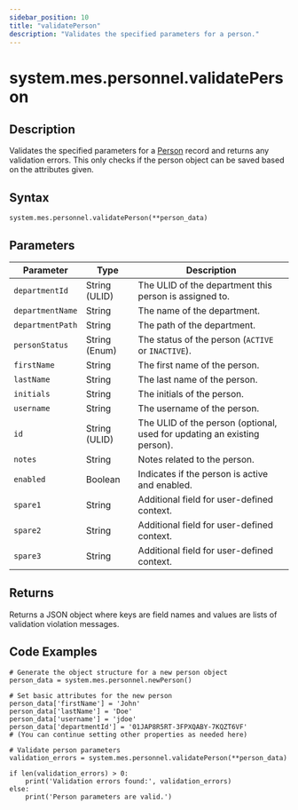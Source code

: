 ```yaml
---
sidebar_position: 10
title: "validatePerson"
description: "Validates the specified parameters for a person."
---
```


# system.mes.personnel.validatePerson

## Description

Validates the specified parameters for a [Person](../../data-model/personnel-model/personnel) record and returns any validation errors.
This only checks if the person object can be saved based on the attributes given.

## Syntax

```
system.mes.personnel.validatePerson(**person_data)
```

## Parameters

| Parameter         | Type            | Description                                                                              |
| ----------------- | --------------- | ---------------------------------------------------------------------------------------- |
| `departmentId`    | String (ULID)   | The ULID of the department this person is assigned to.                                   |
| `departmentName`  | String          | The name of the department.                                                              |
| `departmentPath`  | String          | The path of the department.                                                              |
| `personStatus`    | String (Enum)   | The status of the person (`ACTIVE` or `INACTIVE`).                                       |
| `firstName`       | String          | The first name of the person.                                                            |
| `lastName`        | String          | The last name of the person.                                                             |
| `initials`        | String          | The initials of the person.                                                              |
| `username`        | String          | The username of the person.                                                              |
| `id`              | String (ULID)   | The ULID of the person (optional, used for updating an existing person).                 |
| `notes`           | String          | Notes related to the person.                                                             |
| `enabled`         | Boolean         | Indicates if the person is active and enabled.                                           |
| `spare1`          | String          | Additional field for user-defined context.                                               |
| `spare2`          | String          | Additional field for user-defined context.                                               |
| `spare3`          | String          | Additional field for user-defined context.                                               |

## Returns

Returns a JSON object where keys are field names and values are lists of validation violation messages.

## Code Examples

```
# Generate the object structure for a new person object
person_data = system.mes.personnel.newPerson()

# Set basic attributes for the new person
person_data['firstName'] = 'John'
person_data['lastName'] = 'Doe'
person_data['username'] = 'jdoe'
person_data['departmentId'] = '01JAP8R5RT-3FPXQABY-7KQZT6VF'
# (You can continue setting other properties as needed here)

# Validate person parameters
validation_errors = system.mes.personnel.validatePerson(**person_data)

if len(validation_errors) > 0:
    print('Validation errors found:', validation_errors)
else:
    print('Person parameters are valid.')
```